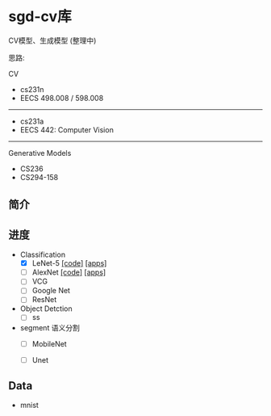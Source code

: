 # sgd-cv库 

CV模型、生成模型 (整理中)

思路:

CV 
- cs231n  
- EECS 498.008 / 598.008
---
- cs231a
- EECS 442: Computer Vision

---

Generative Models
- CS236
- CS294-158


## 简介

## 进度

- Classification
  - [X] LeNet-5 [[code]](./python/sgd_cv/model/lenet.py) [[apps]](./apps/Classification/lenet.ipynb)
  - [ ] AlexNet [[code]](./python/sgd_cv/model/alexnet.py) [[apps]](./apps/Classification/alexnet.ipynb)
  - [ ] VCG
  - [ ] Google Net
  - [ ] ResNet

- Object Detction
  - [ ] ss
  
- segment 语义分割
  - [ ] MobileNet
  - [ ] Unet


## Data
- mnist

